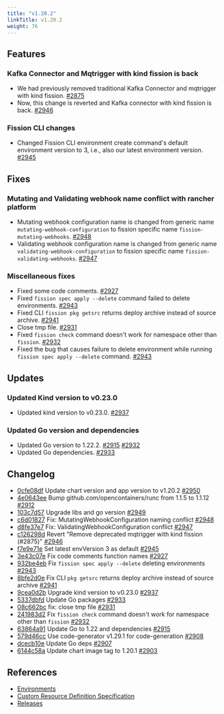 ```yaml
---
title: "v1.20.2"
linkTitle: v1.20.2
weight: 76
---
```


## Features

### Kafka Connector and Mqtrigger with kind fission is back

- We had previously removed traditional Kafka Connector and mqtrigger with kind fission. [#2875](https://github.com/fission/fission/pull/2875)
- Now, this change is reverted and Kafka connector with kind fission is back. [#2946](https://github.com/fission/fission/pull/2946)

### Fission CLI changes

- Changed Fission CLI environment create command's default environment version to 3, i.e., also our latest environment version. [#2945](https://github.com/fission/fission/pull/2945)

## Fixes

### Mutating and Validating webhook name conflict with rancher platform

- Mutating webhook configuration name is changed from generic name `mutating-webhook-configuration` to fission specific name `fission-mutating-webhooks`. [#2948](https://github.com/fission/fission/pull/2948)
- Validating webhook configuration name is changed from generic name `validating-webhook-configuration` to fission specific name `fission-validating-webhooks`. [#2947](https://github.com/fission/fission/pull/2947)

### Miscellaneous fixes

* Fixed some code comments. [#2927](https://github.com/fission/fission/pull/2927)
* Fixed `fission spec apply --delete` command failed to delete environments. [#2943](https://github.com/fission/fission/pull/2943)
* Fixed CLI `fission pkg getsrc` returns deploy archive instead of source archive. [#2941](https://github.com/fission/fission/pull/2941)
* Close tmp file. [#2931](https://github.com/fission/fission/pull/2931)
* Fixed `fission check` command doesn't work for namespace other than `fission`. [#2932](https://github.com/fission/fission/pull/2932)
* Fixed the bug that causes failure to delete environment while running `fission spec apply --delete` command. [#2943](https://github.com/fission/fission/pull/2943)

## Updates

### Updated Kind version to v0.23.0
* Updated kind version to v0.23.0. [#2937](https://github.com/fission/fission/pull/2937)

### Updated Go version and dependencies
* Updated Go version to 1.22.2. [#2915](https://github.com/fission/fission/pull/2915) [#2932](https://github.com/fission/fission/pull/2932)
* Updated Go dependencies. [#2933](https://github.com/fission/fission/pull/2933)

## Changelog

* [0cfe08df](https://github.com/fission/fission/commit/0cfe08df) Update chart version and app version to v1.20.2 [#2950](https://github.com/fission/fission/pull/2950)
* [4e0643ee](https://github.com/fission/fission/commit/4e0643ee) Bump github.com/opencontainers/runc from 1.1.5 to 1.1.12 [#2912](https://github.com/fission/fission/pull/2912)
* [103c7d57](https://github.com/fission/fission/commit/103c7d57) Upgrade libs and go version [#2949](https://github.com/fission/fission/pull/2949)
* [c6d01827](https://github.com/fission/fission/commit/c6d01827) Fix: MutatingWebhookConfiguration naming conflict [#2948](https://github.com/fission/fission/pull/2948)
* [d8fe37e7](https://github.com/fission/fission/commit/d8fe37e7) Fix: ValidatingWebhookConfiguration conflict [#2947](https://github.com/fission/fission/pull/2947)
* [c126298d](https://github.com/fission/fission/commit/c126298d) Revert "Remove deprecated mqtrigger with kind fission (#2875)" [#2946](https://github.com/fission/fission/pull/2946)
* [f7e9e71e](https://github.com/fission/fission/commit/f7e9e71e) Set latest envVersion 3 as default [#2945](https://github.com/fission/fission/pull/2945)
* [3e43c07e](https://github.com/fission/fission/commit/3e43c07e) Fix code comments  function names  [#2927](https://github.com/fission/fission/pull/2927)
* [932be4eb](https://github.com/fission/fission/commit/932be4eb) Fix `fission spec apply --delete` deleting environments [#2943](https://github.com/fission/fission/pull/2943)
* [8bfe2d0e](https://github.com/fission/fission/commit/8bfe2d0e) Fix CLI `pkg getsrc` returns deploy archive instead of source archive [#2941](https://github.com/fission/fission/pull/2941)
* [9cea0d2b](https://github.com/fission/fission/commit/9cea0d2b) Upgrade kind version to v0.23.0 [#2937](https://github.com/fission/fission/pull/2937)
* [5337dbfd](https://github.com/fission/fission/commit/5337dbfd) Update Go packages [#2933](https://github.com/fission/fission/pull/2933)
* [08c662bc](https://github.com/fission/fission/commit/08c662bc) fix: close tmp file [#2931](https://github.com/fission/fission/pull/2931)
* [241983d2](https://github.com/fission/fission/commit/241983d2) Fix `fission check` command doesn't work for namespace other than `fission` [#2932](https://github.com/fission/fission/pull/2932)
* [63864a91](https://github.com/fission/fission/commit/63864a91) Update Go to 1.22 and dependencies [#2915](https://github.com/fission/fission/pull/2915)
* [579d46cc](https://github.com/fission/fission/commit/579d46cc) Use code-generator v1.29.1 for code-generation [#2908](https://github.com/fission/fission/pull/2908)
* [dcecb10e](https://github.com/fission/fission/commit/dcecb10e) Update Go deps [#2907](https://github.com/fission/fission/pull/2907)
* [6144c58a](https://github.com/fission/fission/commit/6144c58a) Update chart image tag to 1.20.1 [#2903](https://github.com/fission/fission/pull/2903)

## References

- [Environments](/environments/)
- [Custom Resource Definition Specification](https://doc.crds.dev/github.com/fission/fission)
- [Releases](https://github.com/fission/fission/releases)
